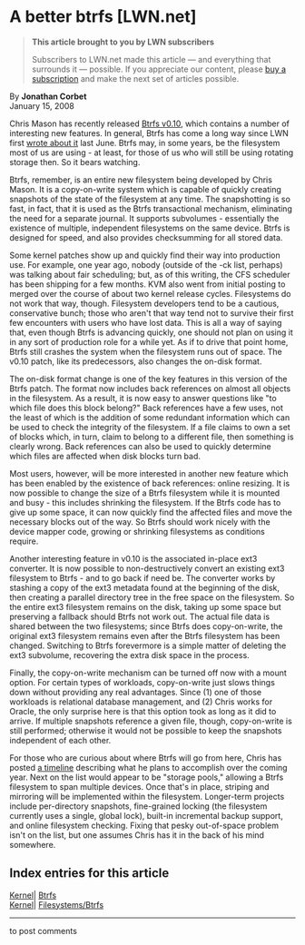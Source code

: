 # A better btrfs [LWN.net]

> **This article brought to you by LWN subscribers**
> 
> Subscribers to LWN.net made this article — and everything that surrounds it — possible. If you appreciate our content, please [buy a subscription](/Promo/nst-nag3/subscribe) and make the next set of articles possible. 

By **Jonathan Corbet**  
January 15, 2008 

Chris Mason has recently released [Btrfs v0.10](http://lwn.net/Articles/265199/), which contains a number of interesting new features. In general, Btrfs has come a long way since LWN first [wrote about it](http://lwn.net/Articles/238923/) last June. Btrfs may, in some years, be the filesystem most of us are using - at least, for those of us who will still be using rotating storage then. So it bears watching. 

Btrfs, remember, is an entire new filesystem being developed by Chris Mason. It is a copy-on-write system which is capable of quickly creating snapshots of the state of the filesystem at any time. The snapshotting is so fast, in fact, that it is used as the Btrfs transactional mechanism, eliminating the need for a separate journal. It supports subvolumes - essentially the existence of multiple, independent filesystems on the same device. Btrfs is designed for speed, and also provides checksumming for all stored data. 

Some kernel patches show up and quickly find their way into production use. For example, one year ago, nobody (outside of the -ck list, perhaps) was talking about fair scheduling; but, as of this writing, the CFS scheduler has been shipping for a few months. KVM also went from initial posting to merged over the course of about two kernel release cycles. Filesystems do not work that way, though. Filesystem developers tend to be a cautious, conservative bunch; those who aren't that way tend not to survive their first few encounters with users who have lost data. This is all a way of saying that, even though Btrfs is advancing quickly, one should not plan on using it in any sort of production role for a while yet. As if to drive that point home, Btrfs still crashes the system when the filesystem runs out of space. The v0.10 patch, like its predecessors, also changes the on-disk format. 

The on-disk format change is one of the key features in this version of the Btrfs patch. The format now includes back references on almost all objects in the filesystem. As a result, it is now easy to answer questions like "to which file does this block belong?" Back references have a few uses, not the least of which is the addition of some redundant information which can be used to check the integrity of the filesystem. If a file claims to own a set of blocks which, in turn, claim to belong to a different file, then something is clearly wrong. Back references can also be used to quickly determine which files are affected when disk blocks turn bad. 

Most users, however, will be more interested in another new feature which has been enabled by the existence of back references: online resizing. It is now possible to change the size of a Btrfs filesystem while it is mounted and busy - this includes shrinking the filesystem. If the Btrfs code has to give up some space, it can now quickly find the affected files and move the necessary blocks out of the way. So Btrfs should work nicely with the device mapper code, growing or shrinking filesystems as conditions require. 

Another interesting feature in v0.10 is the associated in-place ext3 converter. It is now possible to non-destructively convert an existing ext3 filesystem to Btrfs - and to go back if need be. The converter works by stashing a copy of the ext3 metadata found at the beginning of the disk, then creating a parallel directory tree in the free space on the filesystem. So the entire ext3 filesystem remains on the disk, taking up some space but preserving a fallback should Btrfs not work out. The actual file data is shared between the two filesystems; since Btrfs does copy-on-write, the original ext3 filesystem remains even after the Btrfs filesystem has been changed. Switching to Btrfs forevermore is a simple matter of deleting the ext3 subvolume, recovering the extra disk space in the process. 

Finally, the copy-on-write mechanism can be turned off now with a mount option. For certain types of workloads, copy-on-write just slows things down without providing any real advantages. Since (1) one of those workloads is relational database management, and (2) Chris works for Oracle, the only surprise here is that this option took as long as it did to arrive. If multiple snapshots reference a given file, though, copy-on-write is still performed; otherwise it would not be possible to keep the snapshots independent of each other. 

For those who are curious about where Btrfs will go from here, Chris has posted [a timeline](http://oss.oracle.com/projects/btrfs/dist/documentation/todo.html) describing what he plans to accomplish over the coming year. Next on the list would appear to be "storage pools," allowing a Btrfs filesystem to span multiple devices. Once that's in place, striping and mirroring will be implemented within the filesystem. Longer-term projects include per-directory snapshots, fine-grained locking (the filesystem currently uses a single, global lock), built-in incremental backup support, and online filesystem checking. Fixing that pesky out-of-space problem isn't on the list, but one assumes Chris has it in the back of his mind somewhere. 

  
Index entries for this article  
---  
[Kernel](/Kernel/Index)| [Btrfs](/Kernel/Index#Btrfs)  
[Kernel](/Kernel/Index)| [Filesystems/Btrfs](/Kernel/Index#Filesystems-Btrfs)  
  


* * *

to post comments 
